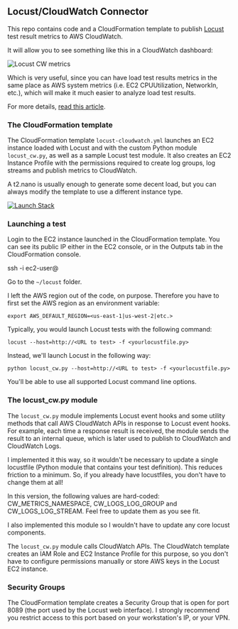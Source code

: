 
## Locust/CloudWatch Connector

This repo contains code and a CloudFormation template to publish <a href="http://locust.io/" target="new">Locust</a> test result metrics
to AWS CloudWatch.

It will allow you to see something like this in a CloudWatch dashboard:

![Locust CW metrics](https://www.concurrencylabs.com/img/posts/14-locust-cw-connector/locust-metrics-20.png")

Which is very useful, since you can have load test results metrics in the same place as AWS system metrics
(i.e. EC2 CPUUtilization, NetworkIn, etc.), which will make it much easier to analyze load test results.

For more details, <a href="https://www.concurrencylabs.com/blog/how-to-export-locust-metrics-to-cloudwatch/" target="new">read this article</a>.


### The CloudFormation template

The CloudFormation template ```locust-cloudwatch.yml``` launches an EC2 instance loaded with
Locust and with the custom Python module ```locust_cw.py```, as well as a sample Locust test module.
It also creates an EC2 Instance Profile with the permissions required to create log groups,
log streams and publish metrics to CloudWatch.

A t2.nano is usually enough to generate some decent load, but you can always modify the template
to use a different instance type.


<a href="https://console.aws.amazon.com/cloudformation/home?region=eu-north-1#/stacks/new?stackName=LocustCloudwatchConnector&templateURL=http://s3.amazonaws.com/concurrencylabs-cfn-templates/locust-cloudwatch/locust-cloudwatch.yml" target="new"><img src="https://s3.amazonaws.com/cloudformation-examples/cloudformation-launch-stack.png" alt="Launch Stack"></a>



### Launching a test

Login to the EC2 instance launched in the CloudFormation template. You can see its public IP
either in the EC2 console, or in the Outputs tab in the CloudFormation console.

ssh -i <location of your EC2 keys> ec2-user@<public IP of Locust instance>

Go to the ```~/locust``` folder.

I left the AWS region out of the code, on purpose. Therefore you have to first set the AWS region as an environment variable:

```export AWS_DEFAULT_REGION=<us-east-1|us-west-2|etc.>```


Typically, you would launch Locust tests with the following command:

```
locust --host=http://<URL to test> -f <yourlocustfile.py>
```

Instead, we'll launch Locust in the following way:

```
python locust_cw.py --host=http://<URL to test> -f <yourlocustfile.py>
```

You'll be able to use all supported Locust command line options.


### The locust_cw.py module

The ```locust_cw.py``` module implements Locust event hooks and some utility methods that call AWS
CloudWatch APIs in response to Locust event hooks. For example, each time a response result is received,
the module sends the result to an internal queue, which is later used to publish to CloudWatch and CloudWatch Logs.

I implemented it this way, so it wouldn't be necessary to update a single locustfile (Python module
that contains your test definition). This reduces friction to a minimum. So, if you already have
locustfiles, you don't have to change them at all!

In this version, the following values are hard-coded: CW_METRICS_NAMESPACE, CW_LOGS_LOG_GROUP and CW_LOGS_LOG_STREAM.
Feel free to update them as you see fit.

I also implemented this module so I wouldn't have to update any core locust components.

The ```locust_cw.py``` module  calls CloudWatch APIs. The CloudWatch template creates an IAM
Role and EC2 Instance Profile for this purpose, so you don't have to configure permissions
manually or store AWS keys in the Locust EC2 instance.


### Security Groups

The CloudFormation template creates a Security Group that is open for port 8089 (the port
used by the Locust web interface). I strongly recommend you restrict access to this port
based on your workstation's IP, or your VPN.







